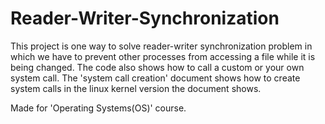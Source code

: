 # Reader-Writer-Synchronization
This project is one way to solve reader-writer synchronization problem in which we have to prevent other processes from accessing a file while it is being changed. 
The code also shows how to call a custom or your own system call.
The 'system call creation' document shows how to create system calls in the linux kernel version the document shows.

Made for 'Operating Systems(OS)' course.
